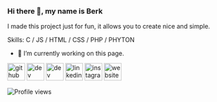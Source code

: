 ### Hi there 👋, my name is Berk 
I made this project just for fun, it allows you to create nice and simple. 

Skills: C / JS / HTML / CSS / PHP / PHYTON 

- 🔭 I’m currently working on this page. 


[<img src='https://cdn.jsdelivr.net/npm/simple-icons@3.0.1/icons/github.svg' alt='github' height='40'>](https://github.com/berkcicekk)  [<img src='https://cdn.jsdelivr.net/npm/simple-icons@3.0.1/icons/dev-dot-to.svg' alt='dev' height='40'>](https://dev.to/berkcicekk)  [<img src='https://cdn.jsdelivr.net/npm/simple-icons@3.0.1/icons/hashnode.svg' alt='dev' height='40'>](b)  [<img src='https://cdn.jsdelivr.net/npm/simple-icons@3.0.1/icons/linkedin.svg' alt='linkedin' height='40'>](https://www.linkedin.com/in/berkcicekk/)  [<img src='https://cdn.jsdelivr.net/npm/simple-icons@3.0.1/icons/instagram.svg' alt='instagram' height='40'>](https://www.instagram.com/berkicek/)  [<img src='https://cdn.jsdelivr.net/npm/simple-icons@3.0.1/icons/icloud.svg' alt='website' height='40'>](rbcc.site)  

![Profile views](https://gpvc.arturio.dev/berkcicekk)  
